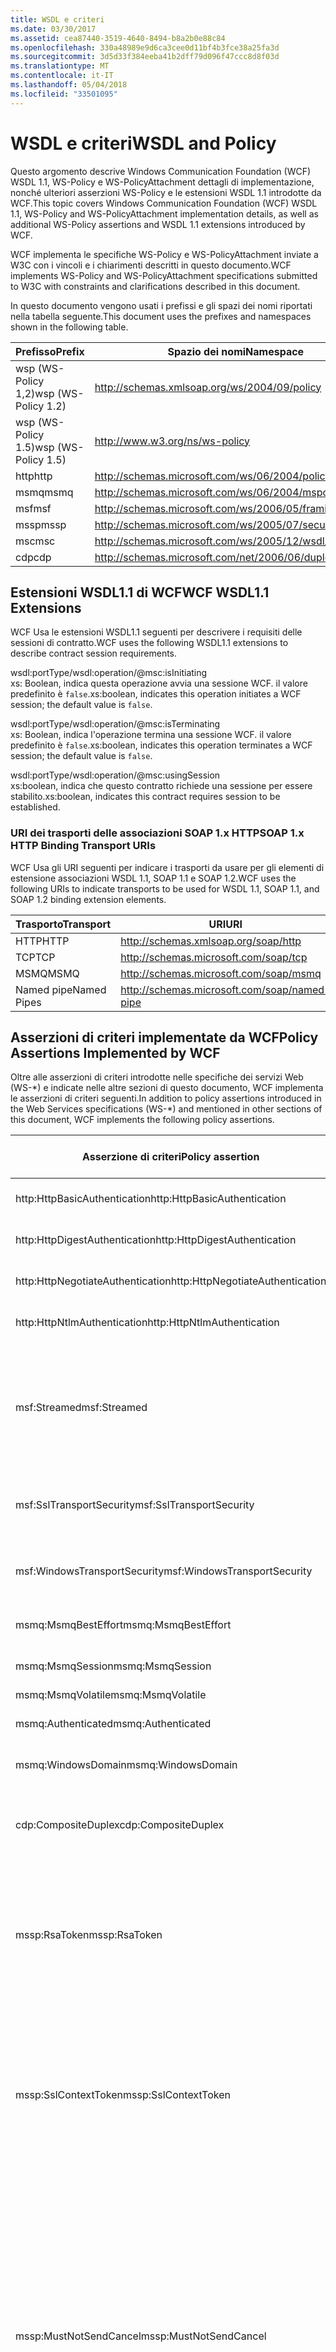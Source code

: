 ```yaml
---
title: WSDL e criteri
ms.date: 03/30/2017
ms.assetid: cea87440-3519-4640-8494-b8a2b0e88c84
ms.openlocfilehash: 330a48989e9d6ca3cee0d11bf4b3fce38a25fa3d
ms.sourcegitcommit: 3d5d33f384eeba41b2dff79d096f47ccc8d8f03d
ms.translationtype: MT
ms.contentlocale: it-IT
ms.lasthandoff: 05/04/2018
ms.locfileid: "33501095"
---
```

# <a name="wsdl-and-policy"></a><span data-ttu-id="4be1d-102">WSDL e criteri</span><span class="sxs-lookup"><span data-stu-id="4be1d-102">WSDL and Policy</span></span>
<span data-ttu-id="4be1d-103">Questo argomento descrive Windows Communication Foundation (WCF) WSDL 1.1, WS-Policy e WS-PolicyAttachment dettagli di implementazione, nonché ulteriori asserzioni WS-Policy e le estensioni WSDL 1.1 introdotte da WCF.</span><span class="sxs-lookup"><span data-stu-id="4be1d-103">This topic covers Windows Communication Foundation (WCF) WSDL 1.1, WS-Policy and WS-PolicyAttachment implementation details, as well as additional WS-Policy assertions and WSDL 1.1 extensions introduced by WCF.</span></span>  
  
 <span data-ttu-id="4be1d-104">WCF implementa le specifiche WS-Policy e WS-PolicyAttachment inviate a W3C con i vincoli e i chiarimenti descritti in questo documento.</span><span class="sxs-lookup"><span data-stu-id="4be1d-104">WCF implements WS-Policy and WS-PolicyAttachment specifications submitted to W3C with constraints and clarifications described in this document.</span></span>  
  
 <span data-ttu-id="4be1d-105">In questo documento vengono usati i prefissi e gli spazi dei nomi riportati nella tabella seguente.</span><span class="sxs-lookup"><span data-stu-id="4be1d-105">This document uses the prefixes and namespaces shown in the following table.</span></span>  
  
|<span data-ttu-id="4be1d-106">Prefisso</span><span class="sxs-lookup"><span data-stu-id="4be1d-106">Prefix</span></span>|<span data-ttu-id="4be1d-107">Spazio dei nomi</span><span class="sxs-lookup"><span data-stu-id="4be1d-107">Namespace</span></span>|  
|------------|---------------|  
|<span data-ttu-id="4be1d-108">wsp (WS-Policy 1,2)</span><span class="sxs-lookup"><span data-stu-id="4be1d-108">wsp (WS-Policy 1.2)</span></span>|http://schemas.xmlsoap.org/ws/2004/09/policy|  
|<span data-ttu-id="4be1d-109">wsp (WS-Policy 1.5)</span><span class="sxs-lookup"><span data-stu-id="4be1d-109">wsp (WS-Policy 1.5)</span></span>|http://www.w3.org/ns/ws-policy|  
|<span data-ttu-id="4be1d-110">http</span><span class="sxs-lookup"><span data-stu-id="4be1d-110">http</span></span>|http://schemas.microsoft.com/ws/06/2004/policy/http|  
|<span data-ttu-id="4be1d-111">msmq</span><span class="sxs-lookup"><span data-stu-id="4be1d-111">msmq</span></span>|http://schemas.microsoft.com/ws/06/2004/mspolicy/msmq|  
|<span data-ttu-id="4be1d-112">msf</span><span class="sxs-lookup"><span data-stu-id="4be1d-112">msf</span></span>|http://schemas.microsoft.com/ws/2006/05/framing/policy|  
|<span data-ttu-id="4be1d-113">mssp</span><span class="sxs-lookup"><span data-stu-id="4be1d-113">mssp</span></span>|http://schemas.microsoft.com/ws/2005/07/securitypolicy|  
|<span data-ttu-id="4be1d-114">msc</span><span class="sxs-lookup"><span data-stu-id="4be1d-114">msc</span></span>|http://schemas.microsoft.com/ws/2005/12/wsdl/contract|  
|<span data-ttu-id="4be1d-115">cdp</span><span class="sxs-lookup"><span data-stu-id="4be1d-115">cdp</span></span>|http://schemas.microsoft.com/net/2006/06/duplex|  
  
## <a name="wcf-wsdl11-extensions"></a><span data-ttu-id="4be1d-116">Estensioni WSDL1.1 di WCF</span><span class="sxs-lookup"><span data-stu-id="4be1d-116">WCF WSDL1.1 Extensions</span></span>  
 <span data-ttu-id="4be1d-117">WCF Usa le estensioni WSDL1.1 seguenti per descrivere i requisiti delle sessioni di contratto.</span><span class="sxs-lookup"><span data-stu-id="4be1d-117">WCF uses the following WSDL1.1 extensions to describe contract session requirements.</span></span>  
  
 wsdl:portType/wsdl:operation/@msc:isInitiating  
 <span data-ttu-id="4be1d-118">xs: Boolean, indica questa operazione avvia una sessione WCF. il valore predefinito è `false`.</span><span class="sxs-lookup"><span data-stu-id="4be1d-118">xs:boolean, indicates this operation initiates a WCF session; the default value is `false`.</span></span>  
  
 wsdl:portType/wsdl:operation/@msc:isTerminating  
 <span data-ttu-id="4be1d-119">xs: Boolean, indica l'operazione termina una sessione WCF. il valore predefinito è `false`.</span><span class="sxs-lookup"><span data-stu-id="4be1d-119">xs:boolean, indicates this operation terminates a WCF session; the default value is `false`.</span></span>  
  
 wsdl:portType/wsdl:operation/@msc:usingSession  
 <span data-ttu-id="4be1d-120">xs:boolean, indica che questo contratto richiede una sessione per essere stabilito.</span><span class="sxs-lookup"><span data-stu-id="4be1d-120">xs:boolean, indicates this contract requires session to be established.</span></span>  
  
### <a name="soap-1x-http-binding-transport-uris"></a><span data-ttu-id="4be1d-121">URI dei trasporti delle associazioni SOAP 1.x HTTP</span><span class="sxs-lookup"><span data-stu-id="4be1d-121">SOAP 1.x HTTP Binding Transport URIs</span></span>  
 <span data-ttu-id="4be1d-122">WCF Usa gli URI seguenti per indicare i trasporti da usare per gli elementi di estensione associazioni WSDL 1.1, SOAP 1.1 e SOAP 1.2.</span><span class="sxs-lookup"><span data-stu-id="4be1d-122">WCF uses the following URIs to indicate transports to be used for WSDL 1.1, SOAP 1.1, and SOAP 1.2 binding extension elements.</span></span>  
  
|<span data-ttu-id="4be1d-123">Trasporto</span><span class="sxs-lookup"><span data-stu-id="4be1d-123">Transport</span></span>|<span data-ttu-id="4be1d-124">URI</span><span class="sxs-lookup"><span data-stu-id="4be1d-124">URI</span></span>|  
|---------------|---------|  
|<span data-ttu-id="4be1d-125">HTTP</span><span class="sxs-lookup"><span data-stu-id="4be1d-125">HTTP</span></span>|http://schemas.xmlsoap.org/soap/http|  
|<span data-ttu-id="4be1d-126">TCP</span><span class="sxs-lookup"><span data-stu-id="4be1d-126">TCP</span></span>|http://schemas.microsoft.com/soap/tcp|  
|<span data-ttu-id="4be1d-127">MSMQ</span><span class="sxs-lookup"><span data-stu-id="4be1d-127">MSMQ</span></span>|http://schemas.microsoft.com/soap/msmq|  
|<span data-ttu-id="4be1d-128">Named pipe</span><span class="sxs-lookup"><span data-stu-id="4be1d-128">Named Pipes</span></span>|http://schemas.microsoft.com/soap/named-pipe|  
  
## <a name="policy-assertions-implemented-by-wcf"></a><span data-ttu-id="4be1d-129">Asserzioni di criteri implementate da WCF</span><span class="sxs-lookup"><span data-stu-id="4be1d-129">Policy Assertions Implemented by WCF</span></span>  
 <span data-ttu-id="4be1d-130">Oltre alle asserzioni di criteri introdotte nelle specifiche dei servizi Web (WS-\*) e indicate nelle altre sezioni di questo documento, WCF implementa le asserzioni di criteri seguenti.</span><span class="sxs-lookup"><span data-stu-id="4be1d-130">In addition to policy assertions introduced in the Web Services specifications (WS-\*) and mentioned in other sections of this document, WCF implements the following policy assertions.</span></span>  
  
|<span data-ttu-id="4be1d-131">Asserzione di criteri</span><span class="sxs-lookup"><span data-stu-id="4be1d-131">Policy assertion</span></span>|<span data-ttu-id="4be1d-132">Soggetto dei criteri</span><span class="sxs-lookup"><span data-stu-id="4be1d-132">Policy subject</span></span>|<span data-ttu-id="4be1d-133">Descrizione</span><span class="sxs-lookup"><span data-stu-id="4be1d-133">Description</span></span>|  
|----------------------|--------------------|-----------------|  
|<span data-ttu-id="4be1d-134">http:HttpBasicAuthentication</span><span class="sxs-lookup"><span data-stu-id="4be1d-134">http:HttpBasicAuthentication</span></span>|<span data-ttu-id="4be1d-135">Endpoint</span><span class="sxs-lookup"><span data-stu-id="4be1d-135">Endpoint</span></span>|<span data-ttu-id="4be1d-136">L'endpoint usa l'autenticazione di base HTTP.</span><span class="sxs-lookup"><span data-stu-id="4be1d-136">Endpoint uses HTTP Basic Authentication.</span></span>|  
|<span data-ttu-id="4be1d-137">http:HttpDigestAuthentication</span><span class="sxs-lookup"><span data-stu-id="4be1d-137">http:HttpDigestAuthentication</span></span>|<span data-ttu-id="4be1d-138">Endpoint</span><span class="sxs-lookup"><span data-stu-id="4be1d-138">Endpoint</span></span>|<span data-ttu-id="4be1d-139">L'endpoint usa l'autenticazione digest HTTP.</span><span class="sxs-lookup"><span data-stu-id="4be1d-139">Endpoint uses HTTP Digest Authentication.</span></span>|  
|<span data-ttu-id="4be1d-140">http:HttpNegotiateAuthentication</span><span class="sxs-lookup"><span data-stu-id="4be1d-140">http:HttpNegotiateAuthentication</span></span>|<span data-ttu-id="4be1d-141">Endpoint</span><span class="sxs-lookup"><span data-stu-id="4be1d-141">Endpoint</span></span>|<span data-ttu-id="4be1d-142">L'endpoint usa l'autenticazione Negotiate HTTP.</span><span class="sxs-lookup"><span data-stu-id="4be1d-142">Endpoint uses HTTP Negotiate Authentication.</span></span>|  
|<span data-ttu-id="4be1d-143">http:HttpNtlmAuthentication</span><span class="sxs-lookup"><span data-stu-id="4be1d-143">http:HttpNtlmAuthentication</span></span>|<span data-ttu-id="4be1d-144">Endpoint</span><span class="sxs-lookup"><span data-stu-id="4be1d-144">Endpoint</span></span>|<span data-ttu-id="4be1d-145">L'endpoint usa l'autenticazione NTLM HTTP.</span><span class="sxs-lookup"><span data-stu-id="4be1d-145">Endpoint uses HTTP NTLM Authentication.</span></span>|  
|<span data-ttu-id="4be1d-146">msf:Streamed</span><span class="sxs-lookup"><span data-stu-id="4be1d-146">msf:Streamed</span></span>|<span data-ttu-id="4be1d-147">Endpoint</span><span class="sxs-lookup"><span data-stu-id="4be1d-147">Endpoint</span></span>|<span data-ttu-id="4be1d-148">L'endpoint usa il framing dei messaggi trasmessi.</span><span class="sxs-lookup"><span data-stu-id="4be1d-148">Endpoint uses streamed message framing.</span></span> <span data-ttu-id="4be1d-149">Questa asserzione viene usata con il protocollo di framing dei messaggi fornito per trasporti quali TCP e named pipe.</span><span class="sxs-lookup"><span data-stu-id="4be1d-149">This assertion is used with the Message Framing protocol provided for transports such as TCP, and named pipes.</span></span>|  
|<span data-ttu-id="4be1d-150">msf:SslTransportSecurity</span><span class="sxs-lookup"><span data-stu-id="4be1d-150">msf:SslTransportSecurity</span></span>|<span data-ttu-id="4be1d-151">Endpoint</span><span class="sxs-lookup"><span data-stu-id="4be1d-151">Endpoint</span></span>|<span data-ttu-id="4be1d-152">L'endpoint usa la protezione a livello di trasporto (TLS) con il framing dei messaggi.</span><span class="sxs-lookup"><span data-stu-id="4be1d-152">Endpoint uses transport-layer security (TLS) with message framing.</span></span>|  
|<span data-ttu-id="4be1d-153">msf:WindowsTransportSecurity</span><span class="sxs-lookup"><span data-stu-id="4be1d-153">msf:WindowsTransportSecurity</span></span>|<span data-ttu-id="4be1d-154">Endpoint</span><span class="sxs-lookup"><span data-stu-id="4be1d-154">Endpoint</span></span>|<span data-ttu-id="4be1d-155">L'endpoint usa Security Provider Negotiation (SPNEGO) con il framing dei messaggi.</span><span class="sxs-lookup"><span data-stu-id="4be1d-155">Endpoint uses Security Provider Negotiation (SPNEGO) with message framing.</span></span>|  
|<span data-ttu-id="4be1d-156">msmq:MsmqBestEffort</span><span class="sxs-lookup"><span data-stu-id="4be1d-156">msmq:MsmqBestEffort</span></span>|<span data-ttu-id="4be1d-157">Endpoint</span><span class="sxs-lookup"><span data-stu-id="4be1d-157">Endpoint</span></span>|<span data-ttu-id="4be1d-158">MSMQ con le migliori garanzie.</span><span class="sxs-lookup"><span data-stu-id="4be1d-158">MSMQ with best-effort guarantees.</span></span>|  
|<span data-ttu-id="4be1d-159">msmq:MsmqSession</span><span class="sxs-lookup"><span data-stu-id="4be1d-159">msmq:MsmqSession</span></span>|<span data-ttu-id="4be1d-160">Endpoint</span><span class="sxs-lookup"><span data-stu-id="4be1d-160">Endpoint</span></span>|<span data-ttu-id="4be1d-161">MSMQ con le garanzie di sessione.</span><span class="sxs-lookup"><span data-stu-id="4be1d-161">MSMQ with Session guarantees.</span></span>|  
|<span data-ttu-id="4be1d-162">msmq:MsmqVolatile</span><span class="sxs-lookup"><span data-stu-id="4be1d-162">msmq:MsmqVolatile</span></span>|<span data-ttu-id="4be1d-163">Endpoint</span><span class="sxs-lookup"><span data-stu-id="4be1d-163">Endpoint</span></span>|<span data-ttu-id="4be1d-164">MSMQ volatile.</span><span class="sxs-lookup"><span data-stu-id="4be1d-164">MSMQ Volatile.</span></span>|  
|<span data-ttu-id="4be1d-165">msmq:Authenticated</span><span class="sxs-lookup"><span data-stu-id="4be1d-165">msmq:Authenticated</span></span>|<span data-ttu-id="4be1d-166">Endpoint</span><span class="sxs-lookup"><span data-stu-id="4be1d-166">Endpoint</span></span>|<span data-ttu-id="4be1d-167">L'autenticazione viene usata con il trasporto MSMQ.</span><span class="sxs-lookup"><span data-stu-id="4be1d-167">Authentication is used with MSMQ transport.</span></span>|  
|<span data-ttu-id="4be1d-168">msmq:WindowsDomain</span><span class="sxs-lookup"><span data-stu-id="4be1d-168">msmq:WindowsDomain</span></span>|<span data-ttu-id="4be1d-169">Endpoint</span><span class="sxs-lookup"><span data-stu-id="4be1d-169">Endpoint</span></span>|<span data-ttu-id="4be1d-170">MSMQ usa l'autenticazione dei domini di Windows.</span><span class="sxs-lookup"><span data-stu-id="4be1d-170">MSMQ uses Windows Domain authentication.</span></span>|  
|<span data-ttu-id="4be1d-171">cdp:CompositeDuplex</span><span class="sxs-lookup"><span data-stu-id="4be1d-171">cdp:CompositeDuplex</span></span>|<span data-ttu-id="4be1d-172">Endpoint</span><span class="sxs-lookup"><span data-stu-id="4be1d-172">Endpoint</span></span>|<span data-ttu-id="4be1d-173">L'endpoint usa due connessioni di trasporto contrarie separate per i messaggi in ingresso e in uscita.</span><span class="sxs-lookup"><span data-stu-id="4be1d-173">Endpoint uses two separate converse transport connections for in and out messages.</span></span>|  
|<span data-ttu-id="4be1d-174">mssp:RsaToken</span><span class="sxs-lookup"><span data-stu-id="4be1d-174">mssp:RsaToken</span></span>|<span data-ttu-id="4be1d-175">Annidata</span><span class="sxs-lookup"><span data-stu-id="4be1d-175">Nested</span></span>|<span data-ttu-id="4be1d-176">Asserzione del token della chiave RSA.</span><span class="sxs-lookup"><span data-stu-id="4be1d-176">RSA key token assertion.</span></span> <span data-ttu-id="4be1d-177">Questo requisito viene generalmente soddisfatto da una chiave RSA serializza direttamente come parte delle informazioni sulla chiave in una firma di verifica dell'autenticità.</span><span class="sxs-lookup"><span data-stu-id="4be1d-177">This requirement is typically satisfied by an RSA key serialized directly as part of the key information in an endorsing signature.</span></span>|  
|<span data-ttu-id="4be1d-178">mssp:SslContextToken</span><span class="sxs-lookup"><span data-stu-id="4be1d-178">mssp:SslContextToken</span></span>|<span data-ttu-id="4be1d-179">Annidata</span><span class="sxs-lookup"><span data-stu-id="4be1d-179">Nested</span></span>|<span data-ttu-id="4be1d-180">Richiede che venga usato un SecurityContextToken ottenuto mediante un handshake TLS binario che usa WS-Trust.</span><span class="sxs-lookup"><span data-stu-id="4be1d-180">Requires that a SecurityContextToken obtained using binary TLS handshake using WS-Trust be used.</span></span> <span data-ttu-id="4be1d-181">Le asserzioni annidate includono: sp:RequireDerivedKeys, mssp:MustNotSendCancel, mssp:RequireClientCertificate.</span><span class="sxs-lookup"><span data-stu-id="4be1d-181">Nested assertions include: sp:RequireDerivedKeys, mssp:MustNotSendCancel, mssp:RequireClientCertificate.</span></span>|  
|<span data-ttu-id="4be1d-182">mssp:MustNotSendCancel</span><span class="sxs-lookup"><span data-stu-id="4be1d-182">mssp:MustNotSendCancel</span></span>|<span data-ttu-id="4be1d-183">Annidata</span><span class="sxs-lookup"><span data-stu-id="4be1d-183">Nested</span></span>|<span data-ttu-id="4be1d-184">Specifica un requisito secondo cui all'autorità emittente di un determinato SecurityContextToken non devono essere inviati messaggi di richiesta di un token RST (Request Security Token) [WS-Trust] usando l'associazione Cancel [WS-Trust, WS-SC].</span><span class="sxs-lookup"><span data-stu-id="4be1d-184">Specifies a requirement that a request security token (RST) request messages [WS-Trust] using the Cancel binding [WS-Trust, WS-SC] not be sent to the issuer of a given SecurityContextToken.</span></span> <span data-ttu-id="4be1d-185">Se questa asserzione è presente, tali messaggi di richiesta non devono essere inviati all'autorità emittente.</span><span class="sxs-lookup"><span data-stu-id="4be1d-185">If this assertion is present, then such request messages must not be sent to the issuer.</span></span> <span data-ttu-id="4be1d-186">Se questa asserzione non è presente, tali messaggi di richiesta possono essere inviati all'autorità emittente.</span><span class="sxs-lookup"><span data-stu-id="4be1d-186">If this assertion is not present, then such request messages can be sent to the issuer.</span></span>|  
|<span data-ttu-id="4be1d-187">mssp:RequireClientCertificate</span><span class="sxs-lookup"><span data-stu-id="4be1d-187">mssp:RequireClientCertificate</span></span>|<span data-ttu-id="4be1d-188">Annidata</span><span class="sxs-lookup"><span data-stu-id="4be1d-188">Nested</span></span>|<span data-ttu-id="4be1d-189">Questo elemento facoltativo specifica un requisito secondo cui deve essere fornito un certificato client come parte del protocollo TLSNEGO.</span><span class="sxs-lookup"><span data-stu-id="4be1d-189">This optional element specifies a requirement for a client certificate to be provided as part of the TLSNEGO protocol.</span></span> <span data-ttu-id="4be1d-190">Se questa asserzione è presente, deve essere fornito un certificato client.</span><span class="sxs-lookup"><span data-stu-id="4be1d-190">If this assertion is present, then a client certificate must be provided.</span></span> <span data-ttu-id="4be1d-191">Se questa asserzione non è presente, non deve essere fornito un certificato client.</span><span class="sxs-lookup"><span data-stu-id="4be1d-191">If this assertion is not present, then a client certificate must not be provided.</span></span> <span data-ttu-id="4be1d-192">Questa asserzione non deve essere usata al di fuori di mssp:SslContextToken.</span><span class="sxs-lookup"><span data-stu-id="4be1d-192">This assertion must not be used outside of mssp:SslContextToken.</span></span>|  
  
## <a name="see-also"></a><span data-ttu-id="4be1d-193">Vedere anche</span><span class="sxs-lookup"><span data-stu-id="4be1d-193">See Also</span></span>  
 [<span data-ttu-id="4be1d-194">Pubblicazione WSDL personalizzata</span><span class="sxs-lookup"><span data-stu-id="4be1d-194">Custom WSDL Publication</span></span>](../../../../docs/framework/wcf/samples/custom-wsdl-publication.md)  
 [<span data-ttu-id="4be1d-195">Procedura: Esportare informazioni WSDL personalizzate</span><span class="sxs-lookup"><span data-stu-id="4be1d-195">How to: Export Custom WSDL</span></span>](../../../../docs/framework/wcf/extending/how-to-export-custom-wsdl.md)  
 [<span data-ttu-id="4be1d-196">Procedura: Importare informazioni WSDL personalizzate</span><span class="sxs-lookup"><span data-stu-id="4be1d-196">How to: Import Custom WSDL</span></span>](../../../../docs/framework/wcf/extending/how-to-import-custom-wsdl.md)
